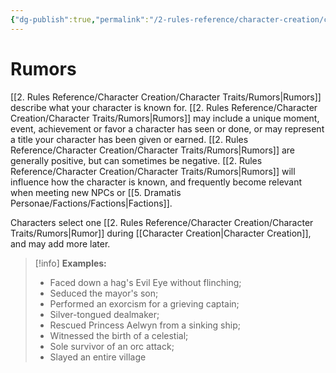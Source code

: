 ```yaml
---
{"dg-publish":true,"permalink":"/2-rules-reference/character-creation/character-traits/rumors/","noteIcon":""}
---
```


# Rumors

[[2. Rules Reference/Character Creation/Character Traits/Rumors\|Rumors]] describe what your character is known for. [[2. Rules Reference/Character Creation/Character Traits/Rumors\|Rumors]] may include a unique moment, event, achievement or favor a character has seen or done, or may represent a title your character has been given or earned. [[2. Rules Reference/Character Creation/Character Traits/Rumors\|Rumors]] are generally positive, but can sometimes be negative. [[2. Rules Reference/Character Creation/Character Traits/Rumors\|Rumors]] will influence how the character is known, and frequently become relevant when meeting new NPCs or [[5. Dramatis Personae/Factions/Factions\|Factions]].  

Characters select one [[2. Rules Reference/Character Creation/Character Traits/Rumors\|Rumor]] during [[Character Creation\|Character Creation]], and may add more later.

>[!info]
>**Examples:** 
>
>- Faced down a hag's Evil Eye without flinching; 
>- Seduced the mayor's son;
>- Performed an exorcism for a grieving captain; 
>- Silver-tongued dealmaker; 
>- Rescued Princess Aelwyn from a sinking ship; 
>- Witnessed the birth of a celestial;
>- Sole survivor of an orc attack; 
>- Slayed an entire village

